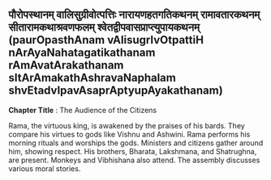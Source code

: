 ## पौरोपस्थानम् वालिसुग्रीवोत्पत्तिः नारायणहतगतिकथनम् रामावतारकथनम् सीतारामकथाश्रवणफलम् श्वेतद्वीपवासप्राप्त्युपायकथनम् (paurOpasthAnam vAlisugrIvOtpattiH nArAyaNahatagatikathanam rAmAvatArakathanam sItArAmakathAshravaNaphalam shvEtadvIpavAsaprAptyupAyakathanam)
**Chapter Title** : The Audience of the Citizens

Rama, the virtuous king, is awakened by the praises of his bards. They compare his virtues to gods like Vishnu and Ashwini. Rama performs his morning rituals and worships the gods. Ministers and citizens gather around him, showing respect. His brothers, Bharata, Lakshmana, and Shatrughna, are present. Monkeys and Vibhishana also attend. The assembly discusses various moral stories.
